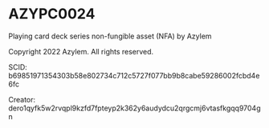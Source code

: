 # AZYPC0024
Playing card deck series non-fungible asset (NFA) by Azylem

Copyright 2022 Azylem. All rights reserved.

SCID: b69851971354303b58e802734c712c5727f077bb9b8cabe59286002fcbd4e6fc

Creator: dero1qyfk5w2rvqpl9kzfd7fpteyp2k362y6audydcu2qrgcmj6vtasfkgqq9704gn
